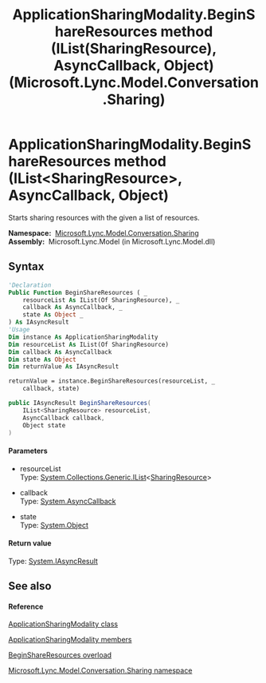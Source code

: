 ﻿---
title: ApplicationSharingModality.BeginShareResources method (IList(SharingResource), AsyncCallback, Object) (Microsoft.Lync.Model.Conversation.Sharing)
TOCTitle: BeginShareResources method (IList(SharingResource), AsyncCallback, Object)
ms:assetid: M:Microsoft.Lync.Model.Conversation.Sharing.ApplicationSharingModality.BeginShareResources(System.Collections.Generic.IList{Microsoft.Lync.Model.Conversation.Sharing.SharingResource},System.AsyncCallback,System.Object)_DI_3_UC_OCS14MrefLyncWPF
ms:mtpsurl: https://msdn.microsoft.com/en-us/library/microsoft.lync.model.conversation.sharing.applicationsharingmodality.beginshareresources(v=office.15)
ms:contentKeyID: 48601864
ms.date: 07/28/2014
mtps_version: v=office.15
dev_langs:
- vb
- csharp
---

# ApplicationSharingModality.BeginShareResources method (IList\<SharingResource\>, AsyncCallback, Object)

Starts sharing resources with the given a list of resources.

**Namespace:**  [Microsoft.Lync.Model.Conversation.Sharing](microsoft-lync-model-conversation-sharing-namespace_2.md)  
**Assembly:**  Microsoft.Lync.Model (in Microsoft.Lync.Model.dll)

## Syntax

``` vb
'Declaration
Public Function BeginShareResources ( _
    resourceList As IList(Of SharingResource), _
    callback As AsyncCallback, _
    state As Object _
) As IAsyncResult
'Usage
Dim instance As ApplicationSharingModality
Dim resourceList As IList(Of SharingResource)
Dim callback As AsyncCallback
Dim state As Object
Dim returnValue As IAsyncResult

returnValue = instance.BeginShareResources(resourceList, _
    callback, state)
```

``` csharp
public IAsyncResult BeginShareResources(
    IList<SharingResource> resourceList,
    AsyncCallback callback,
    Object state
)
```

#### Parameters

  - resourceList  
    Type: [System.Collections.Generic.IList](http://msdn2.microsoft.com/en-us/library/5y536ey6)\<[SharingResource](sharingresource-class-microsoft-lync-model-conversation-sharing_2.md)\>  

<!-- end list -->

  - callback  
    Type: [System.AsyncCallback](http://msdn2.microsoft.com/en-us/library/ckbe7yh5)  

<!-- end list -->

  - state  
    Type: [System.Object](http://msdn2.microsoft.com/en-us/library/e5kfa45b)  

#### Return value

Type: [System.IAsyncResult](http://msdn2.microsoft.com/en-us/library/ft8a6455)  

## See also

#### Reference

[ApplicationSharingModality class](applicationsharingmodality-class-microsoft-lync-model-conversation-sharing_2.md)

[ApplicationSharingModality members](applicationsharingmodality-members-microsoft-lync-model-conversation-sharing_2.md)

[BeginShareResources overload](applicationsharingmodality-beginshareresources-method-microsoft-lync-model-conversation-sharing_2.md)

[Microsoft.Lync.Model.Conversation.Sharing namespace](microsoft-lync-model-conversation-sharing-namespace_2.md)

